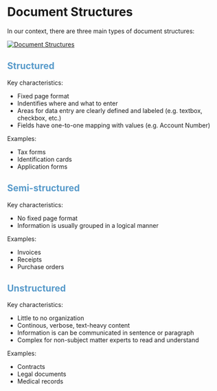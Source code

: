 # Document Structures

In our context, there are three main types of document structures:

<a href="https://horvay.dev/document-understanding-ebook/img/documentstructures/document-structures.png" target="_blank"><img alt="Document Structures" src="https://horvay.dev/document-understanding-ebook/img/documentstructures/document-structures.png"></img></a>

## <span style="color:#579aca"><b>Structured</b></span> 
Key characteristics:
* Fixed page format
* Indentifies where and what to enter
* Areas for data entry are clearly defined and labeled (e.g. textbox, checkbox, etc.)
* Fields have one-to-one mapping with values (e.g. Account Number)

Examples:
* Tax forms
* Identification cards
* Application forms

## <span style="color:#579aca"><b>Semi-structured</b></span>
Key characteristics:
* No fixed page format
* Information is usually grouped in a logical manner

Examples:
* Invoices
* Receipts
* Purchase orders

## <span style="color:#579aca"><b>Unstructured</b></span>
Key characteristics:
* Little to no organization
* Continous, verbose, text-heavy content
* Information is can be communicated in sentence or paragraph
* Complex for non-subject matter experts to read and understand

Examples:
* Contracts
* Legal documents
* Medical records
